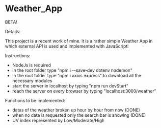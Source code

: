 # Weather_App
BETA!

Details:

This project is a recent work of mine. It is a rather simple Weather App in which external API is used and implemented with JavaScript!

Instructions:
- NodeJs is required
- in the root folder type "npm i --save-dev dotenv nodemon"
- in the root folder type "npm i axios express" to download all the necessary modules
- start the server in localhost by typing "npm run devStart"
- reach the server on every browser by typing "localhost:3000/weather"
    
Functions to be implemented:
- datas of the weather broken up hour by hour from now (DONE)
- when no data is requested only the search bar is showing (DONE)
- UV index represented by Low/Moderate/High
